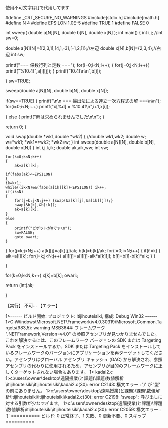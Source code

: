 使用不可文字は[]で代用してます

#define _CRT_SECURE_NO_WARNINGS #include[stdio.h] #include[math.h] #define N 4 #define EPSILON 1.0E-5 #define TRUE 1 #define FALSE 0

int sweep( double a[N][N], double b[N], double x[N] ); int main() { int i,j; //int sw=0;

double a[N][N]={[2,3,1],[4,1,-3],[-1,2,1]};//左辺
double x[N],b[N]={2,3,4};//右辺
int sw;


printf("=== 係数行列と定数 ===");
for(i=0;i<N;i++);
{
	for(j=0;j<N;i++){ printf("%10.4f",a[i][j]);	}
	printf("10.4f\n\n",b[i]);

}
sw=TRUE;

sweep(double a[N][N], double b[N], double x[N]);

if(sw==TRUE)
{
	printf("\n\n === 掃出法による連立一次方程式の解 ===\n\n");
	for(i=0;i<N;i++) printf("x[%d] = %10.4f\n",i+1,x[i]);

}
else
{
	printf("解は求められませんでした\n\n");
}


return 0;
}

void swap(double *wk1,double *wk2) { //double wk1,wk2; double w; w=*wk1; *wk1=*wk2; *wk2=w; } int sweep(double a[N][N], double b[N], double x[N]) { int i,j,k,ik; double ak,aik,ww; int sw;

	for(k=0;k<N;k++)
	{
		ak=a[k][k];

	if(fabs(ak)<=EPSILON)
	{
	ik=k+1;
	while((ik<N)&&(fabs(a[ik][k])<EPSILON)) ik++;
	if(ik<N)
	{
		for(j=k;j<N;j++) {swap(&a[k][j],&a[ik][j]);}
		swap(&b[k],&b[ik]);
		ak=a[k][k];
	}
	else
	{
		printf("ピボットが0です\n");
		sw=FALSE;
		goto owari;
	}
}
for(j=k;j<N;j++) a[k][j]=a[k][j]/ak;
b[k]=b[k]/ak;
for(i=0;i<N;i++)
{
if(i!=k)
{
	aik=a[i][k];
	for(j=k;j<N;j++) a[i][j]=a[i][j]-aik*a[k][j];
	b[i]=b[i]-b[k]*aik;
}
}

}

for(k=0;k<N;k++) x[k]=b[k]; owari:;

return (int)ak;

}

【実行】 不可... 【エラー】

1>------ ビルド開始: プロジェクト: itijihouteisiki, 構成: Debug Win32 ------ 1>C:\Windows\Microsoft.NET\Framework\v4.0.30319\Microsoft.Common.Targets(983,5): warning MSB3644: フレームワーク ".NETFramework,Version=v4.0" の参照アセンブリが見つかりませんでした。これを解決するには、このフレームワーク バージョンの SDK または Targeting Pack をインストールするか、SDK または Targeting Pack をインストールしているフレームワークのバージョンにアプリケーションを再ターゲットしてください。アセンブリはグローバル アセンブリ キャッシュ (GAC) から解決され、参照アセンブリの代わりに使用されるため、アセンブリが目的のフレームワークに正しくターゲットされない場合もあります。 1> kadai2.c 1>c:\users\owner\desktop\遠隔授業(と課題)\課題\数値解析\itijihouteisiki\itijihouteisiki\kadai2.c(30): error C2143: 構文エラー : ')' が '型' の前にありません。 1>c:\users\owner\desktop\遠隔授業(と課題)\課題\数値解析\itijihouteisiki\itijihouteisiki\kadai2.c(30): error C2198: 'sweep' : 呼び出しに対する引数が少なすぎます。 1>c:\users\owner\desktop\遠隔授業(と課題)\課題\数値解析\itijihouteisiki\itijihouteisiki\kadai2.c(30): error C2059: 構文エラー : ')' ========== ビルド: 0 正常終了、1 失敗、0 更新不要、0 スキップ ==========
